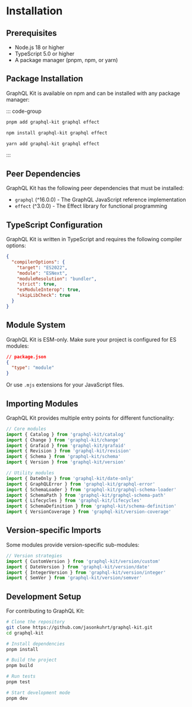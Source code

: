 # Installation

## Prerequisites

- Node.js 18 or higher
- TypeScript 5.0 or higher
- A package manager (pnpm, npm, or yarn)

## Package Installation

GraphQL Kit is available on npm and can be installed with any package manager:

::: code-group

```bash [pnpm]
pnpm add graphql-kit graphql effect
```

```bash [npm]
npm install graphql-kit graphql effect
```

```bash [yarn]
yarn add graphql-kit graphql effect
```

:::

## Peer Dependencies

GraphQL Kit has the following peer dependencies that must be installed:

- `graphql` (^16.0.0) - The GraphQL JavaScript reference implementation
- `effect` (^3.0.0) - The Effect library for functional programming

## TypeScript Configuration

GraphQL Kit is written in TypeScript and requires the following compiler options:

```json
{
  "compilerOptions": {
    "target": "ES2022",
    "module": "ESNext",
    "moduleResolution": "bundler",
    "strict": true,
    "esModuleInterop": true,
    "skipLibCheck": true
  }
}
```

## Module System

GraphQL Kit is ESM-only. Make sure your project is configured for ES modules:

```json
// package.json
{
  "type": "module"
}
```

Or use `.mjs` extensions for your JavaScript files.

## Importing Modules

GraphQL Kit provides multiple entry points for different functionality:

```typescript
// Core modules
import { Catalog } from 'graphql-kit/catalog'
import { Change } from 'graphql-kit/change'
import { Grafaid } from 'graphql-kit/grafaid'
import { Revision } from 'graphql-kit/revision'
import { Schema } from 'graphql-kit/schema'
import { Version } from 'graphql-kit/version'

// Utility modules
import { DateOnly } from 'graphql-kit/date-only'
import { GraphQLError } from 'graphql-kit/graphql-error'
import { SchemaLoader } from 'graphql-kit/graphql-schema-loader'
import { SchemaPath } from 'graphql-kit/graphql-schema-path'
import { Lifecycles } from 'graphql-kit/lifecycles'
import { SchemaDefinition } from 'graphql-kit/schema-definition'
import { VersionCoverage } from 'graphql-kit/version-coverage'
```

## Version-specific Imports

Some modules provide version-specific sub-modules:

```typescript
// Version strategies
import { CustomVersion } from 'graphql-kit/version/custom'
import { DateVersion } from 'graphql-kit/version/date'
import { IntegerVersion } from 'graphql-kit/version/integer'
import { SemVer } from 'graphql-kit/version/semver'
```

## Development Setup

For contributing to GraphQL Kit:

```bash
# Clone the repository
git clone https://github.com/jasonkuhrt/graphql-kit.git
cd graphql-kit

# Install dependencies
pnpm install

# Build the project
pnpm build

# Run tests
pnpm test

# Start development mode
pnpm dev
```
